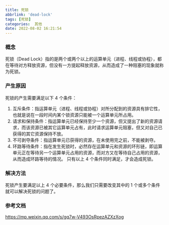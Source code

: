```yaml
---
title: 死锁
abbrlink: 'dead-lock'
tags: [死锁]
categories:  其他
date: 2022-08-02 16:21:54
---
```


### 概念
死锁（Dead Lock）指的是两个或两个以上的运算单元（进程、线程或协程），都在等待对方释放资源，但没有一方提起释放资源，从而造成了一种阻塞的现象就称为死锁。

### 产生原因
死锁的产生需要满足以下 4 个条件：
1. 互斥条件：指运算单元（进程、线程或协程）对所分配到的资源具有排它性，也就是说在一段时间内某个锁资源只能被一个运算单元所占用。
2. 请求和保持条件：指运算单元已经保持至少一个资源，但又提出了新的资源请求，而该资源已被其它运算单元占有，此时请求运算单元阻塞，但又对自己已获得的其它资源保持不放。
3. 不可剥夺条件：指运算单元已获得的资源，在未使用完之前，不能被剥夺。
4. 环路等待条件：指在发生死锁时，必然存在运算单元和资源的环形链，即运算单元正在等待另一个运算单元占用的资源，而对方又在等待自己占用的资源，从而造成环路等待的情况。
只有以上 4 个条件同时满足，才会造成死锁。

### 解决方法
死锁产生要满足以上 4 个必要条件，那么我们只需要改变其中的 1 个或多个条件就可以解决死锁的问题了。

### 参考文档
https://mp.weixin.qq.com/s/gq7w-V493OsRpezAZXzXog